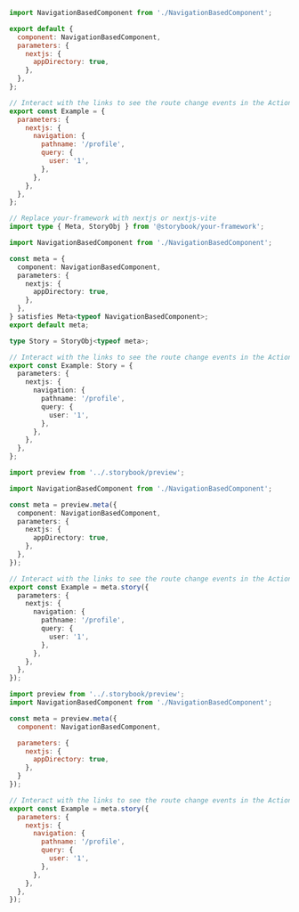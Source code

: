 ```js filename="NavigationBasedComponent.stories.js" renderer="react" language="js" tabTitle="CSF 3"
import NavigationBasedComponent from './NavigationBasedComponent';

export default {
  component: NavigationBasedComponent,
  parameters: {
    nextjs: {
      appDirectory: true,
    },
  },
};

// Interact with the links to see the route change events in the Actions panel.
export const Example = {
  parameters: {
    nextjs: {
      navigation: {
        pathname: '/profile',
        query: {
          user: '1',
        },
      },
    },
  },
};
```

```ts filename="NavigationBasedComponent.stories.ts" renderer="react" language="ts" tabTitle="CSF 3"
// Replace your-framework with nextjs or nextjs-vite
import type { Meta, StoryObj } from '@storybook/your-framework';

import NavigationBasedComponent from './NavigationBasedComponent';

const meta = {
  component: NavigationBasedComponent,
  parameters: {
    nextjs: {
      appDirectory: true,
    },
  },
} satisfies Meta<typeof NavigationBasedComponent>;
export default meta;

type Story = StoryObj<typeof meta>;

// Interact with the links to see the route change events in the Actions panel.
export const Example: Story = {
  parameters: {
    nextjs: {
      navigation: {
        pathname: '/profile',
        query: {
          user: '1',
        },
      },
    },
  },
};
```

```ts filename="NavigationBasedComponent.stories.ts" renderer="react" language="ts" tabTitle="CSF Next 🧪"
import preview from '../.storybook/preview';

import NavigationBasedComponent from './NavigationBasedComponent';

const meta = preview.meta({
  component: NavigationBasedComponent,
  parameters: {
    nextjs: {
      appDirectory: true,
    },
  },
});

// Interact with the links to see the route change events in the Actions panel.
export const Example = meta.story({
  parameters: {
    nextjs: {
      navigation: {
        pathname: '/profile',
        query: {
          user: '1',
        },
      },
    },
  },
});
```

<!-- JS snippets still needed while providing both CSF 3 & Next -->

```js filename="NavigationBasedComponent.stories.js" renderer="react" language="js" tabTitle="CSF Next 🧪"
import preview from '../.storybook/preview';
import NavigationBasedComponent from './NavigationBasedComponent';

const meta = preview.meta({
  component: NavigationBasedComponent,

  parameters: {
    nextjs: {
      appDirectory: true,
    },
  }
});

// Interact with the links to see the route change events in the Actions panel.
export const Example = meta.story({
  parameters: {
    nextjs: {
      navigation: {
        pathname: '/profile',
        query: {
          user: '1',
        },
      },
    },
  },
});
```
